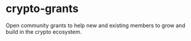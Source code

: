 # crypto-grants
Open community grants to help new and existing members to grow and build in the crypto ecosystem.
